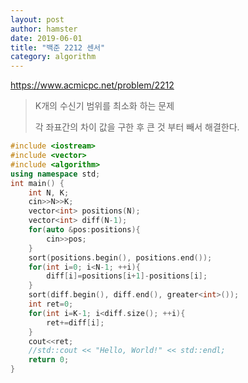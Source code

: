 ```yaml
---
layout: post
author: hamster
date: 2019-06-01
title: "백준 2212 센서"
category: algorithm
---
```


https://www.acmicpc.net/problem/2212

> K개의 수신기 범위를 최소화 하는 문제 
>
> 각 좌표간의 차이 값을 구한 후 큰 것 부터 빼서 해결한다.

```cpp
#include <iostream>
#include <vector>
#include <algorithm>
using namespace std;
int main() {
    int N, K;
    cin>>N>>K;
    vector<int> positions(N);
    vector<int> diff(N-1);
    for(auto &pos:positions){
        cin>>pos;
    }
    sort(positions.begin(), positions.end());
    for(int i=0; i<N-1; ++i){
        diff[i]=positions[i+1]-positions[i];
    }
    sort(diff.begin(), diff.end(), greater<int>());
    int ret=0;
    for(int i=K-1; i<diff.size(); ++i){
        ret+=diff[i];
    }
    cout<<ret;
    //std::cout << "Hello, World!" << std::endl;
    return 0;
}
```

